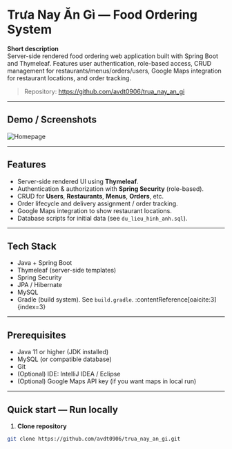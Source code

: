 # Trưa Nay Ăn Gì — Food Ordering System

**Short description**  
Server-side rendered food ordering web application built with Spring Boot and Thymeleaf. Features user authentication, role-based access, CRUD management for restaurants/menus/orders/users, Google Maps integration for restaurant locations, and order tracking.

> Repository: https://github.com/avdt0906/trua_nay_an_gi

---

## Demo / Screenshots
![Homepage](Đường/dẫn/đến/tệp/ảnh.jpg)


---

## Features
- Server-side rendered UI using **Thymeleaf**.
- Authentication & authorization with **Spring Security** (role-based).
- CRUD for **Users**, **Restaurants**, **Menus**, **Orders**, etc.
- Order lifecycle and delivery assignment / order tracking.
- Google Maps integration to show restaurant locations.
- Database scripts for initial data (see `du_lieu_hinh_anh.sql`).

---

## Tech Stack
- Java + Spring Boot  
- Thymeleaf (server-side templates)  
- Spring Security  
- JPA / Hibernate  
- MySQL  
- Gradle (build system). See `build.gradle`. :contentReference[oaicite:3]{index=3}

---

## Prerequisites
- Java 11 or higher (JDK installed)
- MySQL (or compatible database)
- Git
- (Optional) IDE: IntelliJ IDEA / Eclipse
- (Optional) Google Maps API key (if you want maps in local run)

---

## Quick start — Run locally

1. **Clone repository**
```bash
git clone https://github.com/avdt0906/trua_nay_an_gi.git
